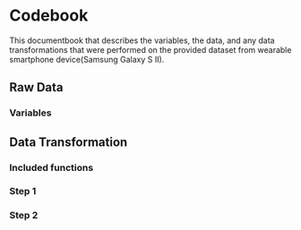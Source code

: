 # Codebook
This documentbook that describes the variables, 
the data, and any data transformations that were performed on
the provided dataset from wearable smartphone device(Samsung Galaxy S II). 

## Raw Data

### Variables

## Data Transformation

### Included functions

### Step 1

### Step 2
